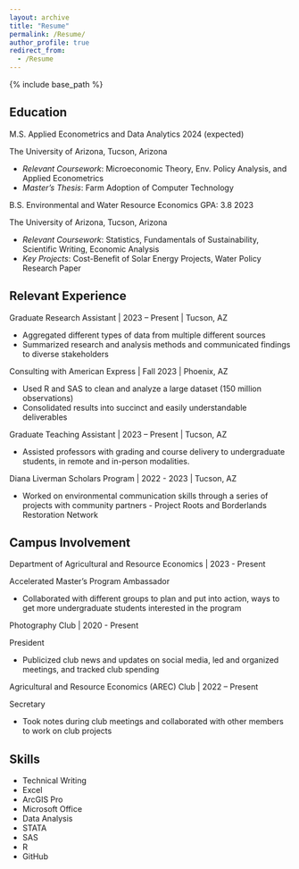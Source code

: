 ```yaml
---
layout: archive
title: "Resume"
permalink: /Resume/
author_profile: true
redirect_from:
  - /Resume
---
```


{% include base_path %}

Education
------
M.S. Applied Econometrics and Data Analytics	2024 (expected)

The University of Arizona, Tucson, Arizona
* _Relevant Coursework_: Microeconomic Theory, Env. Policy Analysis, and Applied Econometrics
* _Master’s Thesis_: Farm Adoption of Computer Technology

B.S. Environmental and Water Resource Economics GPA: 3.8 	2023

The University of Arizona, Tucson, Arizona
* _Relevant Coursework_: Statistics, Fundamentals of Sustainability, Scientific Writing, Economic Analysis
* _Key Projects_: Cost-Benefit of Solar Energy Projects, Water Policy Research Paper


Relevant Experience
------
Graduate Research Assistant | 2023 – Present | Tucson, AZ
* Aggregated  different types of data from multiple different sources
* Summarized research and analysis methods and communicated findings to diverse stakeholders

Consulting with American Express | Fall 2023 | Phoenix, AZ
* Used R and SAS to clean and analyze a large dataset (150 million observations)
* Consolidated results into succinct and easily understandable deliverables

Graduate Teaching Assistant | 2023 – Present | Tucson, AZ
* Assisted professors with grading and course delivery to undergraduate students, in remote and in-person modalities.

Diana Liverman Scholars Program | 2022 - 2023 | Tucson, AZ
* Worked on environmental communication skills through a series of projects with community partners - Project Roots and Borderlands Restoration Network

Campus Involvement
------
Department of Agricultural and Resource Economics | 2023 - Present

Accelerated Master’s Program Ambassador 
* Collaborated with different groups to plan and put into action, ways to get more undergraduate students interested in the program

Photography Club | 2020 - Present

President
* Publicized club news and updates on social media, led and organized meetings, and tracked club spending  

Agricultural and Resource Economics (AREC) Club | 2022 – Present

Secretary
* Took notes during club meetings and collaborated with other members to work on club projects 

  
Skills
------
* Technical Writing 
* Excel
* ArcGIS Pro
* Microsoft Office
* Data Analysis
* STATA
* SAS
* R
* GitHub
